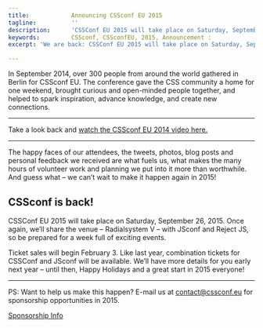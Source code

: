 ```yaml
---
title:            Announcing CSSconf EU 2015
tagline:          ''
description:      'CSSConf EU 2015 will take place on Saturday, September 26, 2015'
keywords:         CSSconf, CSSconfEU, 2015, Announcement :
excerpt: 'We are back: CSSConf EU 2015 will take place on Saturday, September 26, 2015.'

---
```



In September 2014, over 300 people from around the world gathered in Berlin for CSSconf EU. The conference gave the CSS community a home for one weekend, brought curious and open-minded people together, and helped to spark inspiration, advance knowledge, and create new connections.

* * *

Take a look back and [watch the CSSconf EU 2014 video here.](https://www.youtube.com/watch?v=BhMf-DFEdOA&amp;index=11&amp;list=PL37ZVnwpeshHAnqFlTxhd0MIXWjLBbM3R)

* * *

The happy faces of our attendees, the tweets, photos, blog posts and personal feedback we received are what fuels us, what makes the many hours of volunteer work and planning we put into it more than worthwhile. And guess what – we can’t wait to make it happen again in 2015!

## CSSconf is back!

CSSConf EU 2015 will take place on Saturday, September 26, 2015. Once again, we’ll share the venue – Radialsystem V – with JSconf and Reject JS, so be prepared for a week full of exciting events.

Ticket sales will begin February 3. Like last year, combination tickets for CSSConf and JSconf will be available. We’ll have more details for you early next year – until then, Happy Holidays and a great start in 2015 everyone!

* * *

PS: Want to help us make this happen? E-mail us at [contact@cssconf.eu](mailto:contact@cssconf.eu) for sponsorship opportunities in 2015.

<a href="http://2015.cssconf.eu/sponsors/" class="btn--special">
  <span class="btn__span" data-hover="Sponsorship Information">Sponsorship Info</span>
</a>
